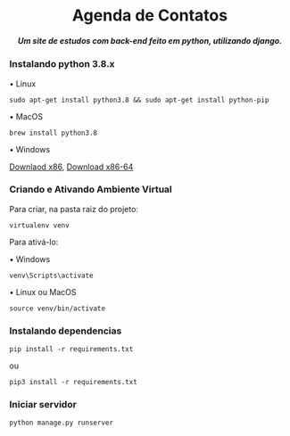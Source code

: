 <h1 align="center">
Agenda de Contatos
</h1>

<h5 align="center">
    Um site de estudos com back-end feito em python, utilizando django.
</h5>

### Instalando python 3.8.x

• Linux

```console
sudo apt-get install python3.8 && sudo apt-get install python-pip
```

• MacOS

```console
brew install python3.8
```

• Windows

<a href="https://www.python.org/ftp/python/3.8.3/python-3.8.3.exe">Downlaod x86</a>, <a href="https://www.python.org/ftp/python/3.8.3/python-3.8.3-amd64.exe">Download x86-64</a>

### Criando e Ativando Ambiente Virtual

Para criar, na pasta raiz do projeto:

```console
virtualenv venv
```

Para ativá-lo:

• Windows

```console
venv\Scripts\activate
```

• Linux ou MacOS

```console
source venv/bin/activate
```

### Instalando dependencias

```console
pip install -r requirements.txt
```

ou

```console
pip3 install -r requirements.txt
```

### Iniciar servidor

```console
python manage.py runserver
```